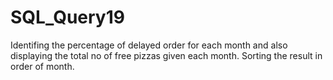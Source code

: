 # SQL_Query19

Identifing the percentage of delayed order for each month and also displaying the total no of free pizzas given each month.
Sorting the result in order of month.
